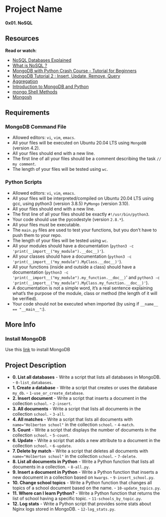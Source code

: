 # Project Name
**0x01. NoSQL**

## Resources

**Read or watch**:

-   [NoSQL Databases Explained](https://riak.com/resources/nosql-databases/ "NoSQL Databases Explained")
-   [What is NoSQL ?](https://www.youtube.com/watch?v=qUV2j3XBRHc "What is NoSQL ?")
-   [MongoDB with Python Crash Course - Tutorial for Beginners](https://youtu.be/E-1xI85Zog8?si=3-MDW705xgkid7Yj "MongoDB with Python Crash Course - Tutorial for Beginners")
-   [MongoDB Tutorial 2 : Insert, Update, Remove, Query](https://youtu.be/CB9G5Dvv-EE?si=IA4sgZ7OZpBd0uQZ "MongoDB Tutorial 2 : Insert, Update, Remove, Query")
-   [Aggregation](https://www.mongodb.com/docs/manual/aggregation/ "Aggregation")
-   [Introduction to MongoDB and Python](https://realpython.com/introduction-to-mongodb-and-python/ "Introduction to MongoDB and Python")
-   [mongo Shell Methods](https://www.mongodb.com/docs/manual/reference/method/ "mongo Shell Methods")
-   [Mongosh](https://www.mongodb.com/docs/mongodb-shell/#mongodb-binary-bin.mongosh "Mongosh")

##  Requirements

### MongoDB Command File
*   Allowed editors: `vi`, `vim`, `emacs`.
*   All your files will be executed on Ubuntu 20.04 LTS using `MongoDB`  (version 4.2).
*   All your files should end with a new line.
*   The first line of all your files should be a comment describing the task `// my comment`.
*   The length of your files will be tested using `wc`.

### Python Scripts
*   Allowed editors: `vi`, `vim`, `emacs`.
*   All your files will be interpreted/compiled on Ubuntu 20.04 LTS using gcc, using python3 (version 3.8.5) `PyMongo` (version 3.10).
*   All your files should end with a new line.
*   The first line of all your files should be exactly `#!/usr/bin/python3`.
*   Your code should use the pycodestyle (version `2.8.*`).
*   All your files must be executable.
*   The `main.py` files are used to test your functions, but you don’t have to push them to your repo.
*   The length of your files will be tested using `wc`.
*   All your modules should have a documentation (`python3 -c 'print(__import__("my_module").__doc__)'`).
*   All your classes should have a documentation (`python3 -c 'print(__import__("my_module").MyClass.__doc__)'`).
*   All your functions (inside and outside a class) should have a documentation (`python3 -c 'print(__import__("my_module").my_function.__doc__)`' and `python3 -c 'print(__import__("my_module").MyClass.my_function.__doc__)'`).
*   A documentation is not a simple word, it’s a real sentence explaining what’s the purpose of the module, class or method (the length of it will be verified).
*   Your code should not be executed when imported (by using if `__name__ == "__main__"`:).


## More Info
### Install MongoDB
Use this [link](https://www.mongodb.com/docs/manual/tutorial/install-mongodb-on-ubuntu/) to install MongoDB


## Project Description

* **0. List all databases** - Write a script that lists all databases in MongoDB. - `0-list_databases`.
* **1. Create a database** - Write a script that creates or uses the database `my_db`. - `1-use_or_create_database`.
* **2. Insert document** - Write a script that inserts a document in the collection `school`. - `2-insert`.
* **3. All documents** - Write a script that lists all documents in the collection `school`. - `3-all`.
* **4. All matches** - Write a script that lists all documents with `name="Holberton school"` in the collection `school`. - `4-match`.
* **5. Count** - Write a script that displays the number of documents in the collection `school`. - `5-count`.
* **6. Update** - Write a script that adds a new attribute to a document in the collection `school`. - `6-update`.
* **7. Delete by match** - Write a script that deletes all documents with `name="Holberton school"` in the collection `school`. - `7-delete`.
* **8. List all documents in Python** - Write a Python function that lists all documents in a collection. - `8-all.py`.
* **9. Insert a document in Python** - Write a Python function that inserts a new document in a collection based on `kwargs`. - `9-insert_school.py`.
* **10. Change school topics** - Write a Python function that changes all topics of a school document based on the name. - `10-update_topics.py`.
* **11. Where can I learn Python?** - Write a Python function that returns the list of school having a specific topic. - `11-schools_by_topic.py`.
* **12. Log stats** - Write a Python script that provides some stats about Nginx logs stored in MongoDB. - `12-log_stats.py`.
